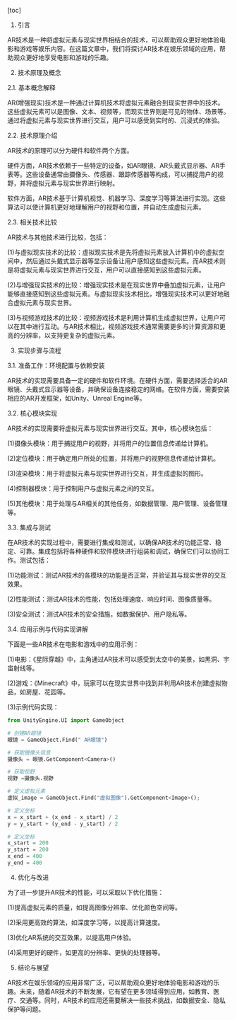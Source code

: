 
[toc]                    
                
                
1. 引言

AR技术是一种将虚拟元素与现实世界相结合的技术，可以帮助观众更好地体验电影和游戏等娱乐内容。在这篇文章中，我们将探讨AR技术在娱乐领域的应用，帮助观众更好地享受电影和游戏的乐趣。

2. 技术原理及概念

2.1. 基本概念解释

AR(增强现实)技术是一种通过计算机技术将虚拟元素融合到现实世界中的技术。这些虚拟元素可以是图像、文本、视频等，而现实世界则是可见的物体、场景等。通过将虚拟元素与现实世界进行交互，用户可以感受到实时的、沉浸式的体验。

2.2. 技术原理介绍

AR技术的原理可以分为硬件和软件两个方面。

硬件方面，AR技术依赖于一些特定的设备，如AR眼镜、AR头戴式显示器、AR手表等。这些设备通常由摄像头、传感器、跟踪传感器等构成，可以捕捉用户的视野，并将虚拟元素与现实世界进行映射。

软件方面，AR技术基于计算机视觉、机器学习、深度学习等算法进行实现。这些算法可以使计算机更好地理解用户的视野和位置，并自动生成虚拟元素。

2.3. 相关技术比较

AR技术与其他技术进行比较，包括：

(1)与虚拟现实技术的比较：虚拟现实技术是先将虚拟元素放入计算机中的虚拟空间中，然后通过头戴式显示器等显示设备让用户感知这些虚拟元素。而AR技术则是将虚拟元素与现实世界进行交互，用户可以直接感知到这些虚拟元素。

(2)与增强现实技术的比较：增强现实技术是在现实世界中叠加虚拟元素，让用户能够直接感知到这些虚拟元素。与虚拟现实技术相比，增强现实技术可以更好地融合虚拟元素与现实世界。

(3)与视频游戏技术的比较：视频游戏技术是利用计算机生成虚拟世界，让用户可以在其中进行互动。与AR技术相比，视频游戏技术通常需要更多的计算资源和更高的分辨率，以支持更复杂的虚拟元素。

3. 实现步骤与流程

3.1. 准备工作：环境配置与依赖安装

AR技术的实现需要具备一定的硬件和软件环境。在硬件方面，需要选择适合的AR眼镜、头戴式显示器等设备，并确保设备连接稳定的网络。在软件方面，需要安装相应的AR开发框架，如Unity、Unreal Engine等。

3.2. 核心模块实现

AR技术的实现需要将虚拟元素与现实世界进行交互。其中，核心模块包括：

(1)摄像头模块：用于捕捉用户的视野，并将用户的位置信息传递给计算机。

(2)定位模块：用于确定用户所处的位置，并将用户的视野信息传递给计算机。

(3)渲染模块：用于将虚拟元素与现实世界进行交互，并生成虚拟的图形。

(4)控制器模块：用于控制用户与虚拟元素之间的交互。

(5)其他模块：用于处理与AR相关的其他任务，如数据管理、用户管理、设备管理等。

3.3. 集成与测试

在AR技术的实现过程中，需要进行集成和测试，以确保AR技术的功能正常、稳定、可靠。集成包括将各种硬件和软件模块进行组装和调试，确保它们可以协同工作。测试包括：

(1)功能测试：测试AR技术的各模块的功能是否正常，并验证其与现实世界的交互效果。

(2)性能测试：测试AR技术的性能，包括处理速度、响应时间、图像质量等。

(3)安全测试：测试AR技术的安全措施，如数据保护、用户隐私等。

3.4. 应用示例与代码实现讲解

下面是一些AR技术在电影和游戏中的应用示例：

(1)电影：《星际穿越》中，主角通过AR技术可以感受到太空中的美景，如黑洞、宇宙射线等。

(2)游戏：《Minecraft》中，玩家可以在现实世界中找到并利用AR技术创建虚拟物品，如房屋、花园等。

(3)示例代码实现：

```python
from UnityEngine.UI import GameObject

# 创建AR眼镜
眼镜 = GameObject.Find(" AR眼镜")

# 获取摄像头信息
摄像头 = 眼镜.GetComponent<Camera>()

# 获取视野
视野 =摄像头.视野

# 定义虚拟元素
虚拟_image = GameObject.Find("虚拟图像").GetComponent<Image>();

# 定义坐标
x = x_start + (x_end - x_start) / 2
y = y_start + (y_end - y_start) / 2

# 定义坐标
x_start = 200
y_start = 200
x_end = 400
y_end = 400
```

4. 优化与改进

为了进一步提升AR技术的性能，可以采取以下优化措施：

(1)提高虚拟元素的质量，如提高图像分辨率、优化颜色空间等。

(2)采用更高效的算法，如深度学习等，以提高计算速度。

(3)优化AR系统的交互效果，以提高用户体验。

(4)采用更好的硬件，如更高的分辨率、更快的处理器等。

5. 结论与展望

AR技术在娱乐领域的应用非常广泛，可以帮助观众更好地体验电影和游戏的乐趣。未来，随着AR技术的不断发展，它有望在更多领域得到应用，如教育、医疗、交通等。同时，AR技术的应用还需要解决一些技术挑战，如数据安全、隐私保护等问题。


